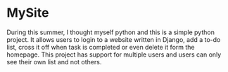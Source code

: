 # MySite
 During this summer, I thought myself python and this is a simple python project. It allows users to login to a website written in Django, add a to-do list, cross it off when task is completed or even delete it form the homepage. This project has support for multiple users and users can only see their own list and not others.
